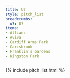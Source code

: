 ```yaml
---
title: U7
style: pitch_list
breadcrumbs:
  u7: U7
items:
- Allianz
- Aviva
- Cardiff Arms Park
- Carisbrook
- Franklin's Gardens
- Kingston Park
---
```


{% include pitch_list.html %}
